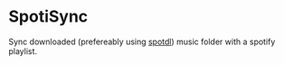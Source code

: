 # SpotiSync

Sync downloaded (prefereably using [spotdl](https://github.com/spotdl/spotify-downloader)) music folder with a spotify playlist.
